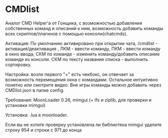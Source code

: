 # CMDlist
Аналог CMD Helper'a от Гонщика, с возможностью добавления собственных команд и описаний к ним, возможность добавить команды всех скриптов/плагинов с помощью консоли(chatcmds).

Активация: По умолчанию активировано при открытии чата, /cmdlist - активация/деактивация , ЛКМ - ввести команду, ПКМ - ввести команду в окно ввода, СКМ по команде - изменить команду/добавить описание команде из консоли. СКМ по тексту названия списка - выполнить сортировку.

Настройка: возле первого "+" есть чекбокс, он отвечает за возможность перемещения окна с командами. Остальное интуитивно понятно или смотрите видео. Вне игры команды можно добавить через CMDlist.json в папке config.

Требования: MoonLoader 0.26, mimgui (+ lfs и ziplib, для проверки и установки mimgui)

Установка: .lua в moonloader.

Если вы не хотите проверку установлена ли библиотека mimgui удалите строку 954 и строки с 971 до конца
